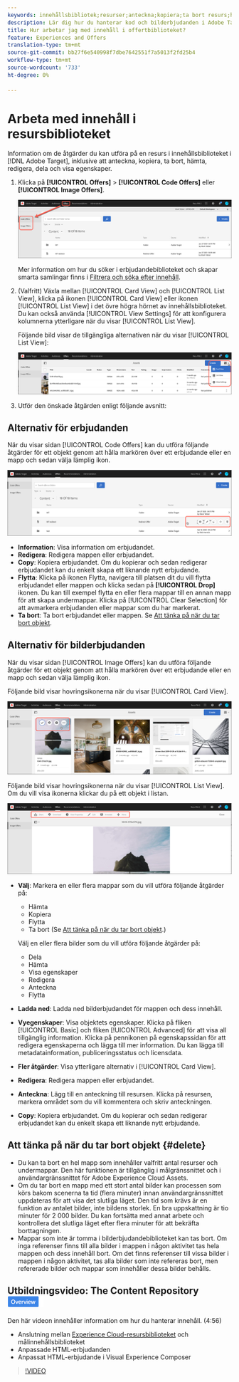 ```yaml
---
keywords: innehållsbibliotek;resurser;anteckna;kopiera;ta bort resurs;hämta resurs;redigera innehåll;dela kort;visa innehållsegenskaper
description: Lär dig hur du hanterar kod och bilderbjudanden i Adobe Target Offers-biblioteket. Lär dig hur du visar information om ett erbjudande och hur du redigerar, kopierar, flyttar eller tar bort erbjudanden.
title: Hur arbetar jag med innehåll i offertbiblioteket?
feature: Experiences and Offers
translation-type: tm+mt
source-git-commit: bb27f6e540998f7dbe7642551f7a5013f2fd25b4
workflow-type: tm+mt
source-wordcount: '733'
ht-degree: 0%

---
```



# Arbeta med innehåll i resursbiblioteket

Information om de åtgärder du kan utföra på en resurs i innehållsbiblioteket i [!DNL Adobe Target], inklusive att anteckna, kopiera, ta bort, hämta, redigera, dela och visa egenskaper.

1. Klicka på **[!UICONTROL Offers]** > **[!UICONTROL Code Offers]** eller **[!UICONTROL Image Offers]**.

   ![Flikarna Koderbjudanden och Bilderbjudanden](/help/c-experiences/c-manage-content/assets/offers-both.png)

   Mer information om hur du söker i erbjudandebiblioteket och skapar smarta samlingar finns i [Filtrera och söka efter innehåll](/help/c-experiences/c-manage-content/filter-and-search-content.md#concept_3B59B8F025BF4CEA82ECC5199D365276).

1. (Valfritt) Växla mellan [!UICONTROL Card View] och [!UICONTROL List View], klicka på ikonen [!UICONTROL Card View] eller ikonen [!UICONTROL List View] i det övre högra hörnet av innehållsbiblioteket. Du kan också använda [!UICONTROL View Settings] för att konfigurera kolumnerna ytterligare när du visar [!UICONTROL List View].

   Följande bild visar de tillgängliga alternativen när du visar [!UICONTROL List View]:

   ![Alternativ för listvy](/help/c-experiences/c-manage-content/assets/view-settings-options.png)

1. Utför den önskade åtgärden enligt följande avsnitt:

## Alternativ för erbjudanden

När du visar sidan [!UICONTROL Code Offers] kan du utföra följande åtgärder för ett objekt genom att hålla markören över ett erbjudande eller en mapp och sedan välja lämplig ikon.

![Hovringsikoner på fliken Koderbjudanden](/help/c-experiences/c-manage-content/assets/code-offers-hover-icons.png)

* **Information**: Visa information om erbjudandet.
* **Redigera**: Redigera mappen eller erbjudandet.
* **Copy**: Kopiera erbjudandet. Om du kopierar och sedan redigerar erbjudandet kan du enkelt skapa ett liknande nytt erbjudande.
* **Flytta**: Klicka på ikonen Flytta, navigera till platsen dit du vill flytta erbjudandet eller mappen och klicka sedan på  **[!UICONTROL Drop]** ikonen. Du kan till exempel flytta en eller flera mappar till en annan mapp för att skapa undermappar. Klicka på [!UICONTROL Clear Selection] för att avmarkera erbjudanden eller mappar som du har markerat.
* **Ta bort**: Ta bort erbjudandet eller mappen. Se [Att tänka på när du tar bort objekt](#delete).

## Alternativ för bilderbjudanden

När du visar sidan [!UICONTROL Image Offers] kan du utföra följande åtgärder för ett objekt genom att hålla markören över ett erbjudande eller en mapp och sedan välja lämplig ikon.

Följande bild visar hovringsikonerna när du visar [!UICONTROL Card View].

![Hovringsikoner på fliken Bilderbjudanden i kortvyn](/help/c-experiences/c-manage-content/assets/image-offers-hover-icons.png)

Följande bild visar hovringsikonerna när du visar [!UICONTROL List View]. Om du vill visa ikonerna klickar du på ett objekt i listan.

![Hovringsikoner på fliken Bilderbjudanden i listvyn](/help/c-experiences/c-manage-content/assets/list-view-hover.png)

* **Välj**: Markera en eller flera mappar som du vill utföra följande åtgärder på:

   * Hämta
   * Kopiera
   * Flytta
   * Ta bort (Se [Att tänka på när du tar bort objekt](#delete).)

   Välj en eller flera bilder som du vill utföra följande åtgärder på:

   * Dela
   * Hämta
   * Visa egenskaper
   * Redigera
   * Anteckna
   * Flytta


* **Ladda ned**: Ladda ned bilderbjudandet för mappen och dess innehåll.
* **Vyegenskaper**: Visa objektets egenskaper. Klicka på fliken [!UICONTROL Basic] och fliken [!UICONTROL Advanced] för att visa all tillgänglig information. Klicka på pennikonen på egenskapssidan för att redigera egenskaperna och lägga till mer information. Du kan lägga till metadatainformation, publiceringsstatus och licensdata.
* **Fler åtgärder**: Visa ytterligare alternativ i  [!UICONTROL Card View].
* **Redigera**: Redigera mappen eller erbjudandet.
* **Anteckna**: Lägg till en anteckning till resursen. Klicka på resursen, markera området som du vill kommentera och skriv anteckningen.
* **Copy**: Kopiera erbjudandet. Om du kopierar och sedan redigerar erbjudandet kan du enkelt skapa ett liknande nytt erbjudande.

## Att tänka på när du tar bort objekt {#delete}

* Du kan ta bort en hel mapp som innehåller valfritt antal resurser och undermappar. Den här funktionen är tillgänglig i målgränssnittet och i användargränssnittet för Adobe Experience Cloud Assets.
* Om du tar bort en mapp med ett stort antal bilder kan processen som körs bakom scenerna ta tid (flera minuter) innan användargränssnittet uppdateras för att visa det slutliga läget. Den tid som krävs är en funktion av antalet bilder, inte bildens storlek. En bra uppskattning är tio minuter för 2 000 bilder. Du kan fortsätta med annat arbete och kontrollera det slutliga läget efter flera minuter för att bekräfta borttagningen.
* Mappar som inte är tomma i bilderbjudandebiblioteket kan tas bort. Om inga referenser finns till alla bilder i mappen i någon aktivitet tas hela mappen och dess innehåll bort. Om det finns referenser till vissa bilder i mappen i någon aktivitet, tas alla bilder som inte refereras bort, men refererade bilder och mappar som innehåller dessa bilder behålls.

## Utbildningsvideo: The Content Repository ![Overview badge](/help/assets/overview.png)

Den här videon innehåller information om hur du hanterar innehåll. (4:56)

* Anslutning mellan [Experience Cloud-resursbiblioteket](https://experienceleague.adobe.com/docs/core-services/interface/assets/creative-cloud.html) och målinnehållsbiblioteket
* Anpassade HTML-erbjudanden
* Anpassat HTML-erbjudande i Visual Experience Composer

>[!VIDEO](https://video.tv.adobe.com/v/17387)